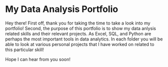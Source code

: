 # My Data Analysis Portfolio

Hey there! First off, thank you for taking the time to take a look into my portfolio! Second, the purpose of this portfolio is to show my data anlysis related skills and their relevant projects. As Excel, SQL, and Python are perhaps the most important tools in data analytics. In each folder you will be able to look at various personal projects that I have worked on related to this particular skill!

Hope I can hear from you soon!
